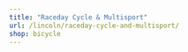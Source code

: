 ```yaml
---
title: "Raceday Cycle & Multisport"
url: /lincoln/raceday-cycle-and-multisport/
shop: bicycle
---
```

